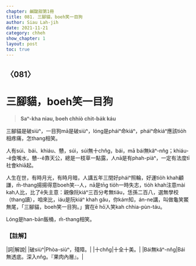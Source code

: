 ```yaml
---
chapter: 鹹酸甜第1冊
title: 081. 三腳貓，boeh笑一目狗
author: Siau Lah-jih
date: 2021-11-21
category: chheh
show_chapter: 1
layout: post
toc: true
---
```

  
## 〈081〉
# 三腳貓，boeh笑一目狗
>**Saⁿ-kha niau, boeh chhiò chi̍t-ba̍k káu**

三腳貓是破siùⁿ，一目狗mā是破siùⁿ，lóng是pháiⁿ命kiáⁿ，pháiⁿ命kiáⁿ應該tio̍h相疼痛，怎thang相笑。

人有súi、bái、khiáu、戇，súi，súi無十chn̂g，bái，mā bái無kâⁿ-nn̂g；khiáu--ê食嘴水，戇--ê靠天公，總是一枝草一點露，人nā是有phah-piàⁿ，一定有法度tī社會khiā起。

人生在世，有時月光，有時月暗，人講五年三閏好pháiⁿ照輪，好運tio̍h khah顧謙，m̄-thang揚揚得意boeh笑--人，nā是tn̄g tio̍h一時失志，tio̍h khah注意mài kah人比，比了ē失主意：親像阮kiáⁿ三百分考無tiâu，恁孫二百八，選無學校（thang讀），咱來比，iáu是阮kiáⁿ khah gâu，你kám知，án-ne講，叫做龜笑鱉無尾，「三腳貓，boeh笑一目狗。」實在ē hō͘人笑kah chhia-pùn-táu。

Lóng是han-bān飯桶，m̄-thang相笑。


### 【註解】

|詞|解說|
|破siùⁿ|Phòa-siùⁿ，殘障。|
|十chn̂g|十全十美。|
|Bái無kâⁿ-nn̂g|Bái無透底。深入nn̂g。『果肉內層』。|


